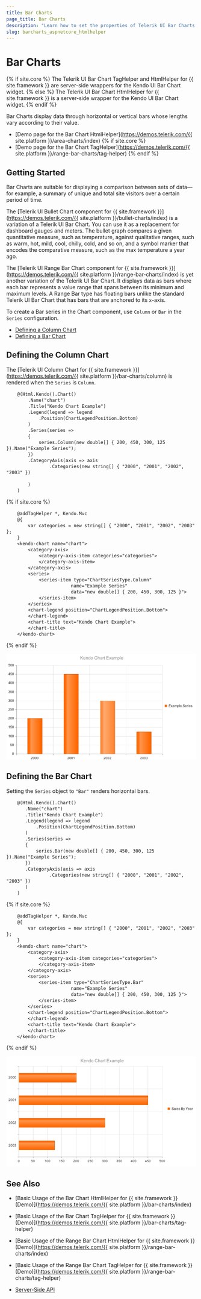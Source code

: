 ```yaml
---
title: Bar Charts
page_title: Bar Charts
description: "Learn how to set the properties of Telerik UI Bar Charts component for {{ site.framework }}."
slug: barcharts_aspnetcore_htmlhelper
---
```


# Bar Charts

{% if site.core %}
The Telerik UI Bar Chart TagHelper and HtmlHelper for {{ site.framework }} are server-side wrappers for the Kendo UI Bar Chart widget.
{% else %}
The Telerik UI Bar Chart HtmlHelper for {{ site.framework }} is a server-side wrapper for the Kendo UI Bar Chart widget.
{% endif %}

Bar Charts display data through horizontal or vertical bars whose lengths vary according to their value.

* [Demo page for the Bar Chart HtmlHelper](https://demos.telerik.com/{{ site.platform }}/area-charts/index)
{% if site.core %}
* [Demo page for the Bar Chart TagHelper](https://demos.telerik.com/{{ site.platform }}/range-bar-charts/tag-helper)
{% endif %}

## Getting Started

Bar Charts are suitable for displaying a comparison between sets of data&mdash;for example, a summary of unique and total site visitors over a certain period of time.

The [Telerik UI Bullet Chart component for {{ site.framework }}](https://demos.telerik.com/{{ site.platform }}/bullet-charts/index) is a variation of a Telerik UI Bar Chart. You can use it as a replacement for dashboard gauges and meters. The bullet graph compares a given quantitative measure, such as temperature, against qualitative ranges, such as warm, hot, mild, cool, chilly, cold, and so on, and a symbol marker that encodes the comparative measure, such as the max temperature a year ago.

The [Telerik UI Range Bar Chart component for {{ site.framework }}](https://demos.telerik.com/{{ site.platform }}/range-bar-charts/index) is yet another variation of the Telerik UI Bar Chart. It displays data as bars where each bar represents a value range that spans between its minimum and maximum levels. A Range Bar type has floating bars unlike the standard Telerik UI Bar Chart that has bars that are anchored to its `x`-axis.

To create a Bar series in the Chart component, use `Column` or `Bar` in the `Series` configuration.

* [Defining a Column Chart](#defining-the-column-chart)
* [Defining a Bar Chart](#defining-the-bar-chart)

## Defining the Column Chart

The [Telerik UI Column Chart for {{ site.framework }}](https://demos.telerik.com/{{ site.platform }}/bar-charts/column) is rendered when the `Series` is `Column`.

```HtmlHelper
    @(Html.Kendo().Chart()
        .Name("chart")
        .Title("Kendo Chart Example")
        .Legend(legend => legend
            .Position(ChartLegendPosition.Bottom)
        )
        .Series(series =>
        {
            series.Column(new double[] { 200, 450, 300, 125 }).Name("Example Series");
        })
        .CategoryAxis(axis => axis
                .Categories(new string[] { "2000", "2001", "2002", "2003" })

        )
    )
```
{% if site.core %}
```TagHelper
    @addTagHelper *, Kendo.Mvc
    @{ 
        var categories = new string[] { "2000", "2001", "2002", "2003" };
    }
    <kendo-chart name="chart">
        <category-axis>
            <category-axis-item categories="categories">
            </category-axis-item>
        </category-axis>
        <series>
            <series-item type="ChartSeriesType.Column" 
                        name="Example Series"
                        data="new double[] { 200, 450, 300, 125 }">
            </series-item>
        </series>
        <chart-legend position="ChartLegendPosition.Bottom">
        </chart-legend>
        <chart-title text="Kendo Chart Example">
        </chart-title>
    </kendo-chart>
```
{% endif %}

![A sample Column Chart with categories](images/chart-column-categories.png)

## Defining the Bar Chart

Setting the `Series` object to `"Bar"` renders horizontal bars.

```HtmlHelper
    @(Html.Kendo().Chart()
       .Name("chart")
       .Title("Kendo Chart Example")
       .Legend(legend => legend
           .Position(ChartLegendPosition.Bottom)
       )
       .Series(series =>
       {
           series.Bar(new double[] { 200, 450, 300, 125 }).Name("Example Series");
       })
       .CategoryAxis(axis => axis
                .Categories(new string[] { "2000", "2001", "2002", "2003" })
       )
    )
```
{% if site.core %}
```TagHelper
    @addTagHelper *, Kendo.Mvc
    @{ 
        var categories = new string[] { "2000", "2001", "2002", "2003" };
    }
    <kendo-chart name="chart">
        <category-axis>
            <category-axis-item categories="categories">
            </category-axis-item>
        </category-axis>
        <series>
            <series-item type="ChartSeriesType.Bar" 
                        name="Example Series"
                        data="new double[] { 200, 450, 300, 125 }">
            </series-item>
        </series>
        <chart-legend position="ChartLegendPosition.Bottom">
        </chart-legend>
        <chart-title text="Kendo Chart Example">
        </chart-title>
    </kendo-chart>
```
{% endif %}

![A sample Bar Chart](images/chart-bar.png)

## See Also

* [Basic Usage of the Bar Chart HtmlHelper for {{ site.framework }} (Demo)](https://demos.telerik.com/{{ site.platform }}/bar-charts/index)
* [Basic Usage of the Bar Chart TagHelper for {{ site.framework }} (Demo)](https://demos.telerik.com/{{ site.platform }}/bar-charts/tag-helper)
* [Basic Usage of the Range Bar Chart HtmlHelper for {{ site.framework }} (Demo)](https://demos.telerik.com/{{ site.platform }}/range-bar-charts/index)
* [Basic Usage of the Range Bar Chart TagHelper for {{ site.framework }} (Demo)](https://demos.telerik.com/{{ site.platform }}/range-bar-charts/tag-helper)

* [Server-Side API](/api/chart)
